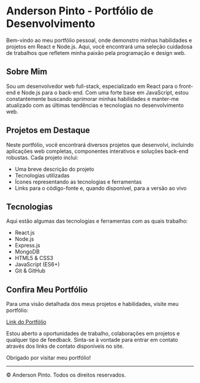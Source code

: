 # Anderson Pinto - Portfólio de Desenvolvimento

Bem-vindo ao meu portfólio pessoal, onde demonstro minhas habilidades e projetos em React e Node.js. Aqui, você encontrará uma seleção cuidadosa de trabalhos que refletem minha paixão pela programação e design web.

## Sobre Mim

Sou um desenvolvedor web full-stack, especializado em React para o front-end e Node.js para o back-end. Com uma forte base em JavaScript, estou constantemente buscando aprimorar minhas habilidades e manter-me atualizado com as últimas tendências e tecnologias no desenvolvimento web.

## Projetos em Destaque

Neste portfólio, você encontrará diversos projetos que desenvolvi, incluindo aplicações web completas, componentes interativos e soluções back-end robustas. Cada projeto inclui:

- Uma breve descrição do projeto
- Tecnologias utilizadas
- Ícones representando as tecnologias e ferramentas
- Links para o código-fonte e, quando disponível, para a versão ao vivo

## Tecnologias

Aqui estão algumas das tecnologias e ferramentas com as quais trabalho:

- React.js
- Node.js
- Express.js
- MongoDB
- HTML5 & CSS3
- JavaScript (ES6+)
- Git & GitHub

## Confira Meu Portfólio

Para uma visão detalhada dos meus projetos e habilidades, visite meu portfólio:


[Link do Portfólio](https://portfolio-iota-ruddy-28.vercel.app/)

Estou aberto a oportunidades de trabalho, colaborações em projetos e qualquer tipo de feedback. Sinta-se à vontade para entrar em contato através dos links de contato disponíveis no site. 

Obrigado por visitar meu portfólio!

---

© Anderson Pinto. Todos os direitos reservados. 

